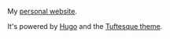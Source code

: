My [personal website](https://www.stephenmwangi.com/).

It's powered by [Hugo](https://gohugo.io/) and the [Tuftesque theme](https://github.com/st3v3nmw/hugo-tuftesque).
